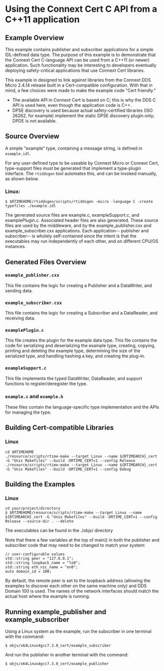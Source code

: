 # Using the Connext Cert C API from a C++11 application

## Example Overview

This example contains publisher and subscriber applications for a simple IDL-defined data type. The purpose of this example is to demonstrate that the Connext Cert C-language API can be used from a C++11 (or newer) application. Such functionality may be interesting 
to developers eventually deploying safety-critical applications that use Connext Cert libraries.

This example in designed to link against libraries from the Connext DDS Micro 2.4.14 release built in a Cert-compatible configuration. With that in mind, a few choices were made to make the example code "Cert friendly."
* The available API in Connext Cert is based on C; this is why the DDS C API is used here, even though the application code is C++.  
* DPSE discovery is used because actual safety-certified libraries (ISO 26262, for example) implement the static DPSE discovery plugin only; DPDE is not available.

## Source Overview

A simple "example" type, containing a message string, is defined in `example.idl`.

For any user-defined type to be useable by Connext Micro or Connext Cert, type-support files must be generated that implement a type-plugin interface. The `rtiddsgen` tool automates this, and can be invoked manually, as shown below.

### Linux:

    $ $RTIMEHOME/rtiddsgen/scripts/rtiddsgen -micro -language C -create typefiles ./example.idl


The generated source files are example.c, exampleSupport.c, and 
examplePlugin.c. Associated header files are also generated. These source files are used by the middleware, and by the example_publisher.cxx and example_subscriber.cxx applications. Each application-- publisher and subscriber-- is wholely self-contained since the intent is that the executables may run independently of each other, and on different CPU/OS instances.


## Generated Files Overview

### `example_publisher.cxx`
This file contains the logic for creating a Publisher and a DataWriter, and sending data.  

### `example_subscriber.cxx`
This file contains the logic for creating a Subscriber and a DataReader, and receiving data.

### `examplePlugin.c`
This file creates the plugin for the example data type.  This file contains the code for serializing and deserializing the example type, creating, copying, printing and deleting the example type, determining the size of the serialized type, and handling hashing a key, and creating the plug-in.

### `exampleSupport.c`
This file implements the typed DataWriter, DataReader, and support functions to register/deregister the type. 

### `example.c` and `example.h`
These files contain the language-specific type implementation and the APIs for managing the type. 

## Building Cert-compatible Libraries

### Linux
    cd $RTIMEHOME
    ./resource/scripts/rtime-make --target Linux --name ${RTIMEARCH}_cert -G "Unix Makefiles" --build -DRTIME_CERT=1 --config Release 
    ./resource/scripts/rtime-make --target Linux --name ${RTIMEARCH}_cert -G "Unix Makefiles" --build -DRTIME_CERT=1 --config Debug

## Building the Examples

### Linux

    cd your/project/directory 
    $ $RTIMEHOME/resource/scripts/rtime-make --target Linux --name ${RTIMEARCH}_cert -G "Unix Makefiles" --build -DRTIME_CERT=1 --config Release --source-dir . --delete

The executables can be found in the ./objs/<architecture> directory

Note that there a few variables at the top of main() in both the publisher and
subscriber code that may need to be changed to match your system:

    // user-configurable values
    std::string peer = "127.0.0.1";
    std::string loopback_name = "lo0";
    std::string eth_nic_name = "en0";
    auto domain_id = 100;

By default, the remote peer is set to the loopback address (allowing the 
examples to discover each other on the same machine only) and DDS Domain 100 is 
used. The names of the network interfaces should match the actual host where the
example is running. 


## Running example_publisher and example_subscriber

Using a Linux system as the example, run the subscriber in one terminal with the 
command:

    $ objs/x64Linux4gcc7.3.0_cert/example_subscriber 

And run the publisher in another terminal with the command:

    $ objs/x64Linux4gcc7.3.0_cert/example_publisher 
